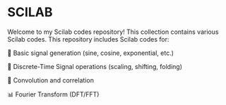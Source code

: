 # SCILAB
Welcome to my Scilab codes repository! This collection contains various Scilab codes.
This repository includes Scilab codes for:

🧱 Basic signal generation (sine, cosine, exponential, etc.)

🔁 Discrete-Time Signal operations (scaling, shifting, folding)

🧮 Convolution and correlation

📊 Fourier Transform (DFT/FFT)

